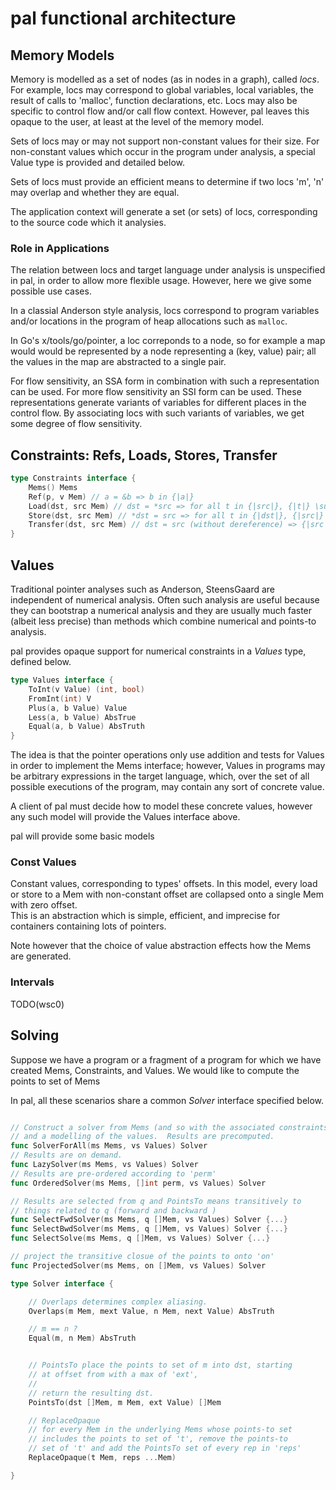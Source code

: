 # pal functional architecture


## Memory Models

Memory is modelled as a set of nodes (as in nodes in a graph), called _locs_.
For example, locs may correspond to global variables, local variables, the
result of calls to 'malloc', function declarations, etc.  Locs may also be
specific to control flow and/or call flow context.  However, pal leaves this
opaque to the user, at least at the level of the memory model.

Sets of locs may or may not support non-constant values for their size.  For non-constant
values which occur in the program under analysis, a special Value type is provided and
detailed below.

Sets of locs must provide an efficient means to determine if two locs 'm', 'n' may overlap
and whether they are equal.

The application context will generate a set (or sets) of locs, corresponding to
the source code which it analysies.

### Role in Applications

The relation between locs and target language under analysis is unspecified in pal,
in order to allow more flexible usage.  However, here we give some possible use cases.

In a classial Anderson style analysis, locs correspond to program variables
and/or locations in the program of heap allocations such as `malloc`.   

In Go's x/tools/go/pointer, a loc correponds to a node, so for example a 
map would would be represented by a node representing a (key, value) pair;
all the values in the map are abstracted to a single pair.

For flow sensitivity, an SSA form in combination with such a representation
can be used.  For more flow sensitivity an SSI form can be used.  These
representations generate variants of variables for different places in the
control flow.  By associating locs with such variants of variables, we
get some degree of flow sensitivity.


## Constraints: Refs, Loads, Stores, Transfer

```go
type Constraints interface {
	Mems() Mems
	Ref(p, v Mem) // a = &b => b in {|a|} 
	Load(dst, src Mem) // dst = *src => for all t in {|src|}, {|t|} \subseteq {|dst|}
	Store(dst, src Mem) // *dst = src => for all t in {|dst|}, {|src|} \subseteq {|t|}
	Transfer(dst, src Mem) // dst = src (without dereference) => {|src|} \subseteq {|dst|}
}
```

## Values

Traditional pointer analyses such as Anderson, SteensGaard are independent of
numerical analysis.  Often such analysis are useful because they can bootstrap a
numerical analysis and they are usually much faster (albeit less precise) than
methods which combine numerical and points-to analysis.

pal provides opaque support for numerical constraints in a _Values_ type, defined
below.

```go
type Values interface {
	ToInt(v Value) (int, bool)
	FromInt(int) V
	Plus(a, b Value) Value
	Less(a, b Value) AbsTrue
	Equal(a, b Value) AbsTruth
}
```


The idea is that the pointer operations only use addition and tests for 
Values in order to implement the Mems interface; however, Values in programs
may be arbitrary expressions in the target language, which, over the 
set of all possible executions of the program, may contain any sort of
concrete value.  

A client of pal must decide how to model these concrete values, however any such
model will provide the Values interface above.

pal will provide some basic models

### Const Values

Constant values, corresponding to types\' offsets.  In this model, every load or store
to a Mem with non-constant offset are collapsed onto a single Mem with zero offset.  
This is an abstraction which is simple, efficient, and imprecise for containers
containing lots of pointers.  

Note however that the choice of value abstraction effects how the Mems are
generated.

### Intervals

TODO(wsc0)

## Solving

Suppose we have a program or a fragment of a program for which we have created
Mems, Constraints, and Values.  We would like to compute the points to set of
Mems  

In pal, all these scenarios share a common _Solver_ interface specified below.


```go

// Construct a solver from Mems (and so with the associated constraints)
// and a modelling of the values.  Results are precomputed.
func SolverForAll(ms Mems, vs Values) Solver
// Results are on demand.
func LazySolver(ms Mems, vs Values) Solver
// Results are pre-ordered according to 'perm'
func OrderedSolver(ms Mems, []int perm, vs Values) Solver

// Results are selected from q and PointsTo means transitively to
// things related to q (forward and backward )
func SelectFwdSolver(ms Mems, q []Mem, vs Values) Solver {...}
func SelectBwdSolver(ms Mems, q []Mem, vs Values) Solver {...}
func SelectSolve(ms Mems, q []Mem, vs Values) Solver {...}

// project the transitive closue of the points to onto 'on'
func ProjectedSolver(ms Mems, on []Mem, vs Values) Solver

type Solver interface {

    // Overlaps determines complex aliasing.
	Overlaps(m Mem, mext Value, n Mem, next Value) AbsTruth

	// m == n ?
	Equal(m, n Mem) AbsTruth


	// PointsTo place the points to set of m into dst, starting
	// at offset from with a max of 'ext',
	//
	// return the resulting dst.
	PointsTo(dst []Mem, m Mem, ext Value) []Mem

	// ReplaceOpaque
	// for every Mem in the underlying Mems whose points-to set
	// includes the points to set of 't', remove the points-to 
	// set of 't' and add the PointsTo set of every rep in 'reps'
	ReplaceOpaque(t Mem, reps ...Mem)

}
```

